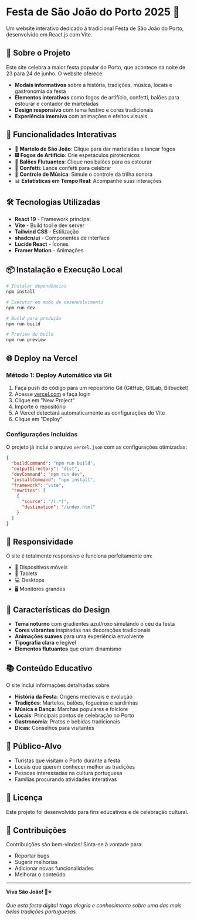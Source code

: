 # Festa de São João do Porto 2025 🎉

Um website interativo dedicado à tradicional Festa de São João do Porto, desenvolvido em React.js com Vite.

## 🎯 Sobre o Projeto

Este site celebra a maior festa popular do Porto, que acontece na noite de 23 para 24 de junho. O website oferece:

- **Modais informativos** sobre a história, tradições, música, locais e gastronomia da festa
- **Elementos interativos** como fogos de artifício, confetti, balões para estourar e contador de marteladas
- **Design responsivo** com tema festivo e cores tradicionais
- **Experiência imersiva** com animações e efeitos visuais

## 🚀 Funcionalidades Interativas

- 🔨 **Martelo de São João**: Clique para dar marteladas e lançar fogos
- 🎆 **Fogos de Artifício**: Crie espetáculos pirotécnicos
- 🎈 **Balões Flutuantes**: Clique nos balões para os estourar
- 🎊 **Confetti**: Lance confetti para celebrar
- 🎵 **Controle de Música**: Simule o controle da trilha sonora
- 📊 **Estatísticas em Tempo Real**: Acompanhe suas interações

## 🛠️ Tecnologias Utilizadas

- **React 19** - Framework principal
- **Vite** - Build tool e dev server
- **Tailwind CSS** - Estilização
- **shadcn/ui** - Componentes de interface
- **Lucide React** - Ícones
- **Framer Motion** - Animações

## 📦 Instalação e Execução Local

```bash
# Instalar dependências
npm install

# Executar em modo de desenvolvimento
npm run dev

# Build para produção
npm run build

# Preview do build
npm run preview
```

## 🌐 Deploy na Vercel

### Método 1: Deploy Automático via Git

1. Faça push do código para um repositório Git (GitHub, GitLab, Bitbucket)
2. Acesse [vercel.com](https://vercel.com) e faça login
3. Clique em "New Project"
4. Importe o repositório
5. A Vercel detectará automaticamente as configurações do Vite
6. Clique em "Deploy"

### Configurações Incluídas

O projeto já inclui o arquivo `vercel.json` com as configurações otimizadas:

```json
{
  "buildCommand": "npm run build",
  "outputDirectory": "dist",
  "devCommand": "npm run dev",
  "installCommand": "npm install",
  "framework": "vite",
  "rewrites": [
    {
      "source": "/(.*)",
      "destination": "/index.html"
    }
  ]
}
```

## 📱 Responsividade

O site é totalmente responsivo e funciona perfeitamente em:
- 📱 Dispositivos móveis
- 📱 Tablets
- 💻 Desktops
- 🖥️ Monitores grandes

## 🎨 Características do Design

- **Tema noturno** com gradientes azul/roxo simulando o céu da festa
- **Cores vibrantes** inspiradas nas decorações tradicionais
- **Animações suaves** para uma experiência envolvente
- **Tipografia clara** e legível
- **Elementos flutuantes** que criam dinamismo

## 📚 Conteúdo Educativo

O site inclui informações detalhadas sobre:

- **História da Festa**: Origens medievais e evolução
- **Tradições**: Martelos, balões, fogueiras e sardinhas
- **Música e Dança**: Marchas populares e folclore
- **Locais**: Principais pontos de celebração no Porto
- **Gastronomia**: Pratos e bebidas tradicionais
- **Dicas**: Conselhos para visitantes

## 🎯 Público-Alvo

- Turistas que visitam o Porto durante a festa
- Locais que querem conhecer melhor as tradições
- Pessoas interessadas na cultura portuguesa
- Famílias procurando atividades interativas

## 📄 Licença

Este projeto foi desenvolvido para fins educativos e de celebração cultural.

## 🤝 Contribuições

Contribuições são bem-vindas! Sinta-se à vontade para:
- Reportar bugs
- Sugerir melhorias
- Adicionar novas funcionalidades
- Melhorar o conteúdo

---

**Viva São João! 🎉⭐**

*Que esta festa digital traga alegria e conhecimento sobre uma das mais belas tradições portuguesas.*

